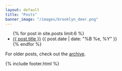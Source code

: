 ```yaml
---
layout: default
title: "Posts"
banner_image: "/images/brooklyn_deer.png"
---
```


<div class="menu">
  <ul>
    {% for post in site.posts limit:6 %}
    <li>
      <a href="{{ post.url }}">{{ post.title }}</a> <span class="date">{{ post.date | date: "%B %e, %Y" }}</span>
    </li>
    <!--{{ post.excerpt }}-->
    {% endfor %}
  </ul>
  <p>
    For older posts, check out the <a href="/archive">archive</a>.
  </p>
</div>

{% include footer.html %}
